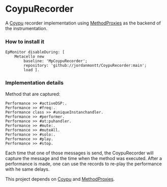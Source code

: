 # CoypuRecorder

A [Coypu](https://github.com/lucretiomsp/Coypu) recorder implementation using [MethodProxies](https://github.com/pharo-contributions/MethodProxies) as the backend of the instrumentation.

### How to install it

```Smalltalk
EpMonitor disableDuring: [
	Metacello new
		baseline: 'MpCoypuRecorder';
		repository: 'github://jordanmontt/CoypuRecorder:main';
		load ].
```
### Implementation details

Method that are captured:

```Smalltalk
Performance >> #activeDSP:.
Performance >> #freq:.
Performance class >> #uniqueInstanchandler.
Performance >> #performer.
Performance >> #at:puhandler.
Performance >> #mute:.
Performance >> #muteAll.
Performance >> #solo:.
Performance >> #play.
Performance >> #stop.
```

Each time that one of those messages is send, the CoypuRecorder will capture the message and the time when the method was executed. After a performance is made, one can use the records to re-play the performance with he same delays.

This project depends on [Coypu](https://github.com/lucretiomsp/Coypu) and [MethodProxies](https://github.com/pharo-contributions/MethodProxies).